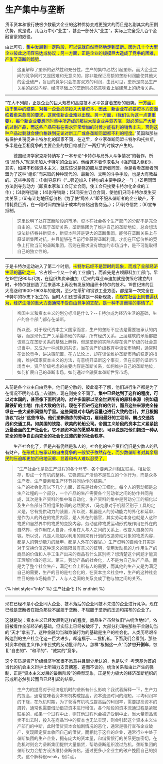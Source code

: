 # 生产集中与垄断

货币资本和银行使极少数最大企业的这种优势变成更强大的而且是名副其实的压倒优势，就是说，几百万中小“业主”，甚至一部分大“业主”，实际上完全受几百个金融富豪的奴役。

由此可见，<mark style="color:blue;">集中发展到一定阶段，可以说就自然而然地走到垄断。因为几十个大型企业彼此之间容易达成协议；另一方面，正是企业的规模巨大造成了竞争的困难，产生了垄断的趋势</mark>。

> 这里解释了垄断的必然性和充分性，生产的集中必然引起垄断，而大企业之间的竞争同时又是困难和无意义的，除非能保证高额的垄断利润能使其他大的企业破产，盲目的竞争只会损害双方的利润，由此可见，垄断是商品生产关系的必然内容，经济基础上的垄断则必然意味着上层建筑上的统治关系。

***

“在大不列颠，正是企业的巨大规模和高度技术水平包含着垄断的趋势。<mark style="color:blue;">一方面，由于集中的结果，对每一企业必须投入大量资本，因此，新企业在必要资本方面面临着愈来愈高的要求，这就使新企业难以出现。另一方面，（我们认为这一点更重要），每个新企业要想同时集中所造成的那些大型企业并驾齐驱，就必须生产大量的过剩产品，而这些产品只有在需求异常增加的时候才能有利的销售出去，否则这种产品过剩就会使价格跌到无论对新工厂或各垄断同盟都不利的程度。</mark>”英国和那些有保护关税促进卡特尔化的国家不同，在这里，企业家垄断同盟卡特尔和托拉斯，多半是在互相竞争的主要企业的数目缩减到“一两打”的时候才产生的。

　　德国经济学家克斯特纳写了一本专论“卡特尔与局外人斗争情况”的著作，所谓“局外人”就是未加入卡特尔的企业家。他给这本着作取名为《强迫加入组织》，其实，如果不粉饰资本主义，就应该说是强迫服从垄断者同盟。单是看看垄断者同盟为了这种“组织”而采取的种种现代的、最新的、文明的斗争手段，也是大有教益的。这些手段有：(1)剥夺原料（“...强迫加入卡特尔的主要手段之一”）；(2)用同盟方法剥夺劳动力（即资本家和工会订立合同，使工会只接受卡特尔化企业的工作）；(3)剥夺运输；(4)剥夺销路；(5)同买主订立合同，使他们只同卡特尔发生买卖关系；(6)有计划地压低价格（为了使“局外人”即不服从垄断者的企业破产，不惜耗费巨资，在一段时间内按低于成本的价格出售商品。）；(7)剥夺信贷；(8)宣布抵制。

> 这里说明了处在垄断阶段的市场，资本在社会各个生产部门的分配不是完全自由的，它从属于垄断关系，垄断集团为了维护自己的垄断地位，总会想法设法排挤吞并新资本，新资本除非是更大的垄断集团，能够在垄断关系上与原垄断集团对抗，并且能够在当前行业获得垄断利润，才能在压低价格的竞争上打败当前的垄断集团，否则在需求没有增加的市场当中，是不可能取得自己的独立性的。

***

于是卡特尔运动进入了第二个时期。<mark style="color:blue;">卡特尔已经不是暂时的现象，而成了全部经济生活的基础之一</mark>。它占领一个又一个的工业部门，而首先是占领原料加工部门。早在19世纪90年代初，在组织焦炭辛迪加（后来的煤业辛迪加就是仿照它建立的）时，卡特尔就创造了后来基本上再没有发展的组织卡特尔的技术。19世纪末的巨大高涨和1900-1903年的危机，至少在采矿和钢铁工业方面，都是第一次完全在卡特尔的标志下发生的。当时人们还觉得这是一种新现象，<mark style="color:blue;">而现在社会上则普遍认为，经济生活的重大方面通常不受自由竞争的支配，是一种不言而喻的事情了。”</mark>

> 帝国主义和资本主义的划分标准是什么？--卡特尔成为经济生活的基础，生产的各个部门都存在垄断。
>
> 所以说，对于现代资本主义国家而言，生产的垄断不应该是需要被承认的内容，而是现代生产关系最基础的内容，所有经济关系，上层建筑的矛盾都应该建立在垄断关系的基础上解释，但是垄断的实际内容在资产阶级的社会意识当中，又成为一种缄默的共识，当在资产阶级教育中谈论市场时，通常时在谈论竞争，讲决策配置，在方法论上，却在谈论维护垄断市场的稳定的指南，维护国家资本主义的方法，有意绕开垄断这个事实，但在实际的垄断市场当中，资产阶级考虑的主要内容是垄断关系，如何维护自己的垄断地位，如何扩展自己的垄断市场，如何通过金融资本垄断世界市场。

***

从前是各个业主自由竞争，他们是分散的，彼此毫不了解，他们进行生产都是为了在情况不明的市场上去销售，现在则完全不同了。**集中已经达到了这样的程度，可以对本国的，甚至像下面所说的，对许多国家以至全世界所有的原料来源（例如蕴藏铁矿的土地）作出大致的估计。现在不但进行这样的估计，而且这些来源完全操纵在一些大垄断同盟的手里。这些同盟对市场的容量也进行大致的估计，并且根据协议“瓜分”这些市场。他们垄断熟练的劳动力，雇用最好的工程师，霸占交通路线和交通工具，如美国的铁路、欧美的轮船公司。帝国主义阶段的资本主义紧紧接近最全面的生产社会化，它不顾资本家的愿望与意识，可以说是把他们拖进一种从完全的竞争自由向完全的社会化过渡的新的社会秩序。**

　　生产社会化了，但是占有仍然是私人的。社会化的生产资料仍旧是少数人的私有财产。<mark style="color:blue;">在形式上被承认的自由竞争的一般架子依然存在，而少数垄断者对其余居民的压迫却更加百倍地沉重、显着和令人难以忍受了。</mark>

> “生产社会化是指生产过程的各个环节、各个要素之间相互联系、相互依存，形成一个有机的整体。它强调生产活动不是孤立的个体行为，而是众多生产者、生产要素和生产环节共同协作的结果。”\
> 生产的社会化有以下几个方面，首先是社会分工细化，每个人的劳动都是总生产过程的一个部分，一个产品的生产需要各个劳动者之间的协作共同完成，其次是生产资料的集中和自动化，生产资料的集中是劳动分工的细化以及生产各部分互相组织协调的必然要求，（马克思对于机器区别于工具的定义是，它有提供动力的装置，所以说，机器是人的劳动能力的外化和延申，是作为人的外在的物质内容，是人外在的器官，其实劳动本身也就是人这种物质和自然界中的物质的变换内容，劳动这种物质运动形式既作用在外在的自然界，也作用在人自身，作用在人与人之间的关系上，改变人自身的内容。所以说，凡是人能加以利用的用来有计划的改造劳动对象的物质内容，都是人的劳动能力的延申，都是人外在的器官。）生产资料的自动化其实是对于交换价值这种定义的局限最有意义的证明，使用发动机的力作用生产的商品的价值和人手工生产出来的商品有什么区别呢？想清楚这个问题才能真正理解价值的意义。第三，劳动产品的社会化，人不是为自己生产产品，而是为了整个社会生产，满足社会上所有人的需要，而其他的生产又是为满足自己的需要，生产的目的是社会化的，在资本主义社会中，生产的这种社会性目的被市场掩盖了，人与人之间的关系变成了物与物之间的关系。

{% hint style="info" %}
生产社会化
{% endhint %}

***

现在已经不是小企业同大企业、技术落后的企业同技术先进的企业进行竞争。现在已经是垄断者在扼杀那些不屈服于垄断、不屈服于垄断的压迫和摆布的企业了。

这就是说：资本主义已经发展到这样的程度，商品生产虽然依旧“占统治地位”，依旧被看作全部经济的基础，但实际上已经被破坏了，大部分利润被那些干金融勾当的“天才”拿去了。这种金融勾当和欺骗行为的基础是生产的社会化，人类历尽艰辛所达到的生产社会化这一巨大进步，却造福于……投机者。下面我们会看到，那些对资本帝国主义作小市民式的反动批评的人，怎样“根据这一点”而梦想**开倒车**，恢复“自由的”、“和平的”、“诚实的”竞争。

这个实质是资产阶级经济学家很不愿意并且很少承认的，也是以卡 ·考茨基为首的当代的机会主义辩护士所竭力支吾搪塞、避而不谈的。统治关系和由此产生的强制，正是“资本主义发展的最新阶段”的典型现象，正是势力极大的经济垄断组织的形成所必然引起而且已经引起的结果。

> 生产力的提高对于经济危机时的垄断有什么影响？我试着解释一下，生产力的提高，通常意味着资本有机构成提高，资本流通时间的缩短，平均利润率的下降，在危机时期，为了获得有机构成提高后的利润率，需要提高资本的周转，通常也需要借助借贷资本进行增值，各个阶段的资本流通过程是紧密联系的，如果一个过程中止，则其他过程也会被迫受到中止，当大量商品售卖不出去时，投入在商品当中的资本也无法实现，则会引起这个资本主义生产部门的中断，此时借贷资本会加剧情况的恶化，通常是强行宣布企业破产，变现固定资本收回自己的借贷，而相比于这样的企业，通常行业中处于垄断集团的生产企业，拥有庞大的资本量，和借贷银行的关系更加密切，在危机时则会为垄断集团提供大量借贷，帮助垄断组织渡过危机，垄断集团的垄断权力会想方设法维持垄断价格，通过更多小企业主的破产挽回自己的损失。这个解释很weak，很片面。

